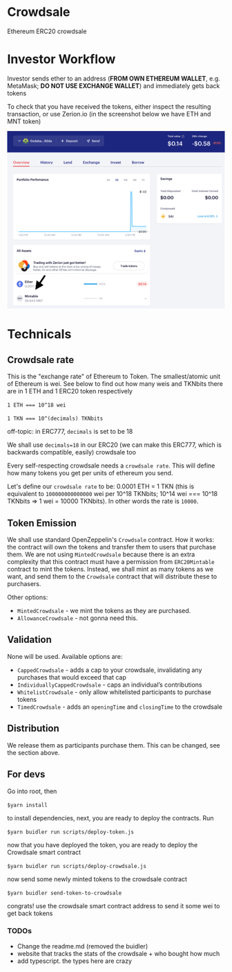 # Crowdsale

Ethereum ERC20 crowdsale

# Investor Workflow

Investor sends ether to an address (**FROM OWN ETHEREUM WALLET**, e.g. MetaMask; **DO NOT USE EXCHANGE WALLET**) and immediately gets back tokens

To check that you have received the tokens, either inspect the resulting transaction, or use Zerion.io (in the screenshot below we have ETH and MNT token)

![zerion](static/img/zerion-io-mintable.png)

# Technicals

## Crowdsale rate

This is the "exchange rate" of Ethereum to Token. The smallest/atomic unit of Ethereum is wei.
See below to find out how many weis and TKNbits there are in 1 ETH and 1 ERC20 token respectively

`1 ETH === 10^18 wei`

`1 TKN === 10^(decimals) TKNbits`

off-topic: in ERC777, `decimals` is set to be 18

We shall use `decimals=18` in our ERC20 (we can make this ERC777, which is backwards compatible, easily) crowdsale too

Every self-respecting crowdsale needs a `crowdsale rate`. This will define how many tokens you get per units of ethereum you send.

Let's define our `crowdsale rate` to be: 0.0001 ETH = 1 TKN (this is equivalent to `100000000000000` wei per 10^18 TKNbits; 10^14 wei === 10^18 TKNbits => 1 wei = 10000 TKNbits). In other words the rate is `10000`.

## Token Emission

We shall use standard OpenZeppelin's `Crowdsale` contract. How it works: the contract will own the tokens and transfer them to users that purchase them. We are not using `MintedCrowdsale` because there is an extra complexity that this contract must have a permission from `ERC20Mintable` contract to mint the tokens. Instead, we shall mint as many tokens as we want, and send them to the `Crowdsale` contract that will distribute these to purchasers.

Other options:

- `MintedCrowdsale` - we mint the tokens as they are purchased.
- `AllowanceCrowdsale` - not gonna need this.

## Validation

None will be used. Available options are:

- `CappedCrowdsale` - adds a cap to your crowdsale, invalidating any purchases that would exceed that cap
- `IndividuallyCappedCrowdsale` - caps an individual’s contributions
- `WhitelistCrowdsale` - only allow whitelisted participants to purchase tokens
- `TimedCrowdsale` - adds an `openingTime` and `closingTime` to the crowdsale

## Distribution

We release them as participants purchase them. This can be changed, see the section above.

## For devs

Go into root, then

`$yarn install`

to install dependencies, next, you are ready to deploy the contracts. Run

`$yarn buidler run scripts/deploy-token.js`

now that you have deployed the token, you are ready to deploy the Crowdsale smart contract

`$yarn buidler run scripts/deploy-crowdsale.js`

now send some newly minted tokens to the crowdsale contract

`$yarn buidler send-token-to-crowdsale`

congrats! use the crowdsale smart contract address to send it some wei to get back tokens

### TODOs

- Change the readme.md (removed the buidler)
- website that tracks the stats of the crowdsale + who bought how much
- add typescript. the types here are crazy
